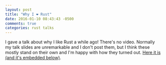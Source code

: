 ```yaml
---
layout: post
title: "Why I ❤ Rust"
date: 2016-01-10 08:43:43 -0500
comments: true
categories: rust talks
---
```


I gave a talk about why I like Rust a while ago! There's no video. Normally my
talk slides are unremarkable and I don't post them, but I think these mostly stand on their own and I'm happy with how they turned out. [Here it is (and it's embedded below)](https://speakerdeck.com/jvns/why-i-rust).

<script async class="speakerdeck-embed" data-id="2217f185971243a4ac638c2fa6993ca0" data-ratio="1.29456384323641" src="//speakerdeck.com/assets/embed.js"></script>
